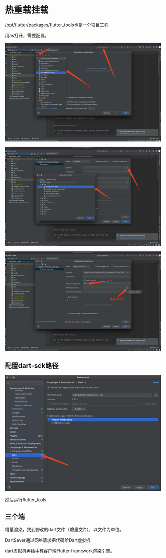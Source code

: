 # 热重载挂载

/opt/flutter/packages/flutter_tools也是一个项目工程

用as打开，需要配置。

![image-20220506180431096](热重载.assets/image-20220506180431096.png)

![image-20220506180538904](热重载.assets/image-20220506180538904.png)

![image-20220506180801072](热重载.assets/image-20220506180801072.png)

## 配置dart-sdk路径

![image-20220506181123939](热重载.assets/image-20220506181123939.png)

然后运行flutter_tools

## 三个端

增量渲染，找到修改的dart文件（增量文件），以文件为单位。

DartSever通过网络请求把代码给Dart虚拟机

dart虚拟机再给手机客户端Flutter framework渲染引擎。

